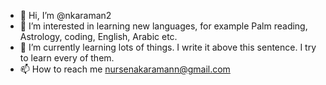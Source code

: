 - 👋 Hi, I’m @nkaraman2
- 👀 I’m interested in learning new languages, for example Palm reading, Astrology, coding, English, Arabic etc. 
- 🌱 I’m currently learning lots of things. I write it above this sentence. I try to learn every of them.
- 📫 How to reach me nursenakaramann@gmail.com

<!---
nkaraman2/nkaraman2 is a ✨ special ✨ repository because its `README.md` (this file) appears on your GitHub profile.
You can click the Preview link to take a look at your changes.
--->
